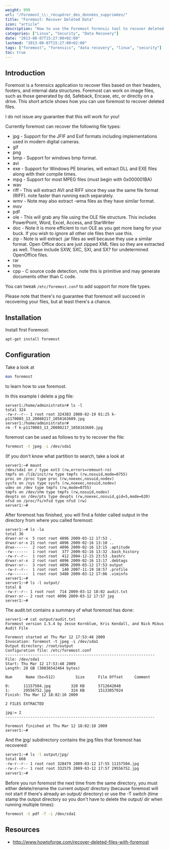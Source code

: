 ```yaml
---
weight: 999
url: "/Foremost_\\:_récupérer_des_données_supprimées/"
title: "Foremost: Recover Deleted Data"
icon: "article"
description: "How to use the Foremost forensic tool to recover deleted files based on their headers, footers, and internal data structures"
categories: ["Linux", "Security", "Data Recovery"]
date: "2013-08-07T15:27:00+02:00"
lastmod: "2013-08-07T15:27:00+02:00"
tags: ["foremost", "forensics", "data recovery", "linux", "security"]
toc: true
---
```


## Introduction

Foremost is a forensics application to recover files based on their headers, footers, and internal data structures. Foremost can work on image files, such as those generated by dd, Safeback, Encase, etc, or directly on a drive. This short article shows how you can use foremost to recover deleted files.

I do not issue any guarantee that this will work for you!

Currently foremost can recover the following file types:

* jpg - Support for the JFIF and Exif formats including implementations used in modern digital cameras.
* gif
* png
* bmp - Support for windows bmp format.
* avi
* exe - Support for Windows PE binaries, will extract DLL and EXE files along with their compile times.
* mpg - Support for most MPEG files (must begin with 0x000001BA)
* wav
* riff - This will extract AVI and RIFF since they use the same file format (RIFF). note faster than running each separately.
* wmv - Note may also extract -wma files as they have similar format.
* mov
* pdf
* ole - This will grab any file using the OLE file structure. This includes PowerPoint, Word, Excel, Access, and StarWriter
* doc - Note it is more efficient to run OLE as you get more bang for your buck. If you wish to ignore all other ole files then use this.
* zip - Note is will extract .jar files as well because they use a similar format. Open Office docs are just zipped XML files so they are extracted as well. These include SXW, SXC, SXI, and SX? for undetermined OpenOffice files.
* rar
* htm
* cpp - C source code detection, note this is primitive and may generate documents other than C code.

You can tweak `/etc/foremost.conf` to add support for more file types.

Please note that there's no guarantee that foremost will succeed in recovering your files, but at least there's a chance.

## Installation

Install first Foremost:

```bash
apt-get install foremost
```

## Configuration

Take a look at

```bash
man foremost
```

to learn how to use foremost.

In this example I delete a jpg file:

```text
server1:/home/administrator# ls -l
total 324
-rw-r--r-- 1 root root 324383 2008-02-19 01:25 k-p1170003_13_20080217_1058163689.jpg
server1:/home/administrator#
rm -f k-p1170003_13_20080217_1058163689.jpg
```

foremost can be used as follows to try to recover the file:

```bash
foremost -t jpeg -i /dev/sda1
```

(If you don't know what partition to search, take a look at

```text
server1:~# mount
/dev/sda1 on / type ext3 (rw,errors=remount-ro)
tmpfs on /lib/init/rw type tmpfs (rw,nosuid,mode=0755)
proc on /proc type proc (rw,noexec,nosuid,nodev)
sysfs on /sys type sysfs (rw,noexec,nosuid,nodev)
udev on /dev type tmpfs (rw,mode=0755)
tmpfs on /dev/shm type tmpfs (rw,nosuid,nodev)
devpts on /dev/pts type devpts (rw,noexec,nosuid,gid=5,mode=620)
nfsd on /proc/fs/nfsd type nfsd (rw)
server1:~#
```

After foremost has finished, you will find a folder called output in the directory from where you called foremost:

```text
server1:~# ls -la
total 36
drwxr-xr-x  5 root root 4096 2009-03-12 17:53 .
drwxr-xr-x 21 root root 4096 2009-02-16 13:10 ..
drwx------  2 root root 4096 2009-02-16 13:15 .aptitude
-rw-------  1 root root  377 2009-02-16 13:32 .bash_history
-rw-r--r--  1 root root  412 2004-12-15 23:53 .bashrc
drwxr-xr-x  2 root root 4096 2009-02-16 13:17 .debtags
drwxr-xr--  3 root root 4096 2009-03-12 17:53 output
-rw-r--r--  1 root root  140 2007-11-19 18:57 .profile
-rw-------  1 root root 3480 2009-03-12 17:06 .viminfo
server1:~#
server1:~# ls -l output/
total 8
-rw-r--r-- 1 root root  714 2009-03-12 18:02 audit.txt
drwxr-xr-- 2 root root 4096 2009-03-12 17:57 jpg
server1:~#
```

The audit.txt contains a summary of what foremost has done:

```text
server1:~# cat output/audit.txt
Foremost version 1.5.4 by Jesse Kornblum, Kris Kendall, and Nick Mikus
Audit File

Foremost started at Thu Mar 12 17:53:48 2009
Invocation: foremost -t jpeg -i /dev/sda1
Output directory: /root/output
Configuration file: /etc/foremost.conf
------------------------------------------------------------------
File: /dev/sda1
Start: Thu Mar 12 17:53:48 2009
Length: 28 GB (30836542464 bytes)

Num      Name (bs=512)         Size      File Offset     Comment

0:      11157504.jpg         320 KB      5712642048
1:      29556752.jpg         324 KB      15133057024
Finish: Thu Mar 12 18:02:10 2009

2 FILES EXTRACTED

jpg:= 2
------------------------------------------------------------------

Foremost finished at Thu Mar 12 18:02:10 2009
server1:~#
```

And the jpg/ subdirectory contains the jpg files that foremost has recovered:

```bash
server1:~# ls -l output/jpg/
total 660
-rw-r--r-- 1 root root 328479 2009-03-12 17:55 11157504.jpg
-rw-r--r-- 1 root root 332575 2009-03-12 17:57 29556752.jpg
server1:~#
```

Before you run foremost the next time from the same directory, you must either delete/rename the current output/ directory (because foremost will not start if there's already an output/ directory) or use the -T switch (time stamp the output directory so you don't have to delete the output/ dir when running multiple times):

```bash
foremost -t pdf -T -i /dev/sda1
```

## Resources
- http://www.howtoforge.com/recover-deleted-files-with-foremost
